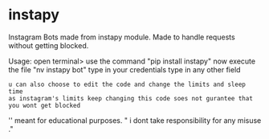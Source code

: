 # instapy
Instagram Bots made from instapy module. Made to handle requests without getting blocked.


Usage:
    open terminal> use the command "pip install instapy"
    now execute the file "nv instapy bot"
    type in your credentials
    type in any other field 
    
    u can also choose to edit the code and change the limits and sleep time
    as instagram's limits keep changing this code soes not gurantee that you wont get blocked
    
    
'' meant for educational purposes. " i dont take responsibility for any misuse ." 
